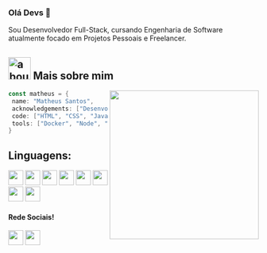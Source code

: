 ### Olá Devs 👋

Sou Desenvolvedor Full-Stack, cursando Engenharia de Software atualmente focado em Projetos Pessoais e Freelancer.

## <img width="45" alt="about" src="https://raw.github.com/elizarov/elizarov/master/about.png"> Mais sobre mim

<img align="right" width="300" src="https://i2.wp.com/allhtaccess.info/wp-content/uploads/2018/03/programming.gif?fit=1281%2C716&ssl=1" />

```kotlin
const matheus = {
 name: "Matheus Santos",
 acknowledgements: ["Desenvolvimento Web, Jogos Eletrônicos"],
 code: ["HTML", "CSS", "JavaScript", "Typescript", "C#", "Java", "Lua", "C++"],
 tools: ["Docker", "Node", "Vue", "Adonis", "Nuxt", "VSCode"]
}
```

## **Linguagens:**  
<code><img height="30" src="https://img.shields.io/badge/HTML5-E34F26?style=for-the-badge&logo=html5&logoColor=white"></code>
<code><img height="30" src="https://img.shields.io/badge/CSS3-1572B6?style=for-the-badge&logo=css3&logoColor=white"></code>
<code><img height="30" src="https://img.shields.io/badge/JavaScript-F7DF1E?style=for-the-badge&logo=javascript&logoColor=black"></code>
<code><img height="30" src="https://img.shields.io/badge/Java-ED8B00?style=for-the-badge&logo=java&logoColor=white"></code>
<code><img height="30" src="https://img.shields.io/badge/C%23-239120?style=for-the-badge&logo=c-sharp&logoColor=white"></code>
<code><img height="30" src="https://img.shields.io/badge/C%2B%2B-00599C?style=for-the-badge&logo=c%2B%2B&logoColor=white"></code>
<code><img height="30" src="https://img.shields.io/badge/TypeScript-007ACC?style=for-the-badge&logo=typescript&logoColor=white"></code>
<code><img height="30" src="https://img.shields.io/badge/Lua-2C2D72?style=for-the-badge&logo=lua&logoColor=white"></code>
<br>

#### Rede Sociais!
<code><a href="https://twitter.com/matheusobf"><img height="30" src="https://img.shields.io/badge/Twitter-1DA1F2?style=for-the-badge&logo=twitter&logoColor=white"></a></code> <code><a href="https://instagram.com/matheusobf"><img height="30" src="https://img.shields.io/badge/Instagram-E4405F?style=for-the-badge&logo=instagram&logoColor=white"></a></code>  

